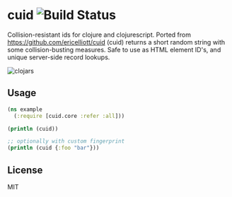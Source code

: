 # cuid ![Build Status](https://circleci.com/gh/hden/cuid.svg?&style=shield&circle-token=67b78d410994ee5e3274458e1ddf7d1032cb7d5b)
Collision-resistant ids for clojure and clojurescript.
Ported from https://github.com/ericelliott/cuid
(cuid) returns a short random string with some collision-busting measures.
Safe to use as HTML element ID's, and unique server-side record lookups.

![clojars](https://clojars.org/cuid/latest-version.svg)

## Usage

```clj
(ns example
  (:require [cuid.core :refer :all]))

(println (cuid))

;; optionally with custom fingerprint
(println (cuid {:foo "bar"}))
```

## License
MIT
